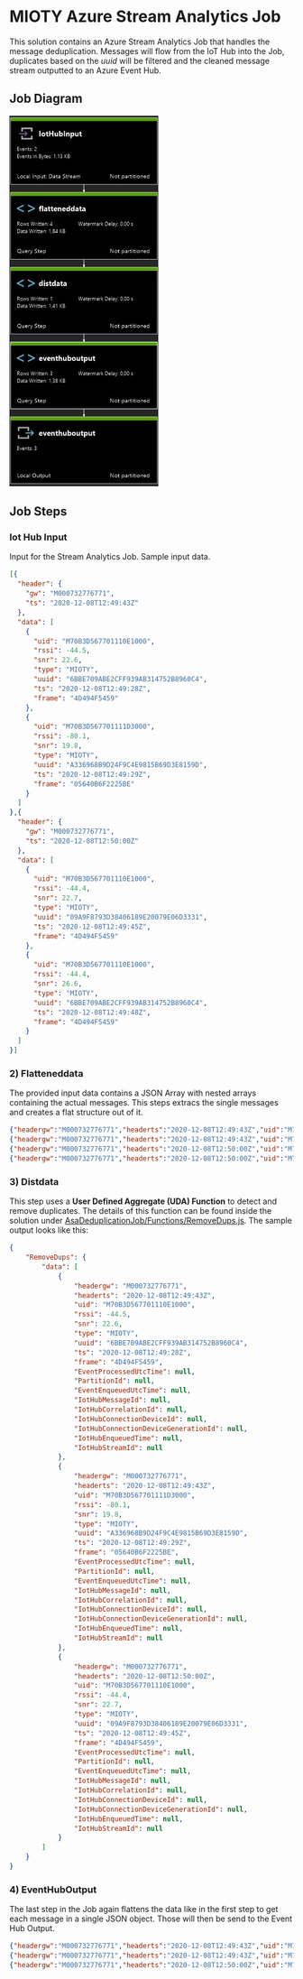 # MIOTY Azure Stream Analytics Job

This solution contains an Azure Stream Analytics Job that handles the message deduplication. Messages will flow from the IoT Hub into the Job, duplicates based on the *uuid* will be filtered and the cleaned message stream outputted to an Azure Event Hub.

## Job Diagram

![ASA Job Diagram](asa-job.jpg)

## Job Steps

### Iot Hub Input

Input for the Stream Analytics Job. Sample input data.

```json
[{
  "header": {
    "gw": "M000732776771",
    "ts": "2020-12-08T12:49:43Z"
  },
  "data": [
    {
      "uid": "M70B3D567701110E1000",
      "rssi": -44.5,
      "snr": 22.6,
      "type": "MIOTY",
      "uuid": "6BBE709ABE2CFF939AB314752B8960C4",
      "ts": "2020-12-08T12:49:28Z",
      "frame": "4D494F5459"
    },
    {
      "uid": "M70B3D567701111D3000",
      "rssi": -80.1,
      "snr": 19.8,
      "type": "MIOTY",
      "uuid": "A336968B9D24F9C4E9815B69D3E8159D",
      "ts": "2020-12-08T12:49:29Z",
      "frame": "05640B6F2225BE"
    }
  ]
},{
  "header": {
    "gw": "M000732776771",
    "ts": "2020-12-08T12:50:00Z"
  },
  "data": [
    {
      "uid": "M70B3D567701110E1000",
      "rssi": -44.4,
      "snr": 22.7,
      "type": "MIOTY",
      "uuid": "09A9F8793D38406189E20079E06D3331",
      "ts": "2020-12-08T12:49:45Z",
      "frame": "4D494F5459"
    },
    {
      "uid": "M70B3D567701110E1000",
      "rssi": -44.4,
      "snr": 26.6,
      "type": "MIOTY",
      "uuid": "6BBE709ABE2CFF939AB314752B8960C4",
      "ts": "2020-12-08T12:49:48Z",
      "frame": "4D494F5459"
    }
  ]
}]
```

### 2) Flatteneddata

The provided input data contains a JSON Array with nested arrays containing the actual messages. This steps extracs the single messages and creates a flat structure out of it.

```json
{"headergw":"M000732776771","headerts":"2020-12-08T12:49:43Z","uid":"M70B3D567701110E1000","rssi":-44.5,"snr":22.6,"type":"MIOTY","uuid":"6BBE709ABE2CFF939AB314752B8960C4","ts":"2020-12-08T12:49:28Z","frame":"4D494F5459","EventProcessedUtcTime":null,"PartitionId":null,"EventEnqueuedUtcTime":null,"IotHubMessageId":null,"IotHubCorrelationId":null,"IotHubConnectionDeviceId":null,"IotHubConnectionDeviceGenerationId":null,"IotHubEnqueuedTime":null,"IotHubStreamId":null}
{"headergw":"M000732776771","headerts":"2020-12-08T12:49:43Z","uid":"M70B3D567701111D3000","rssi":-80.1,"snr":19.8,"type":"MIOTY","uuid":"A336968B9D24F9C4E9815B69D3E8159D","ts":"2020-12-08T12:49:29Z","frame":"05640B6F2225BE","EventProcessedUtcTime":null,"PartitionId":null,"EventEnqueuedUtcTime":null,"IotHubMessageId":null,"IotHubCorrelationId":null,"IotHubConnectionDeviceId":null,"IotHubConnectionDeviceGenerationId":null,"IotHubEnqueuedTime":null,"IotHubStreamId":null}
{"headergw":"M000732776771","headerts":"2020-12-08T12:50:00Z","uid":"M70B3D567701110E1000","rssi":-44.4,"snr":22.7,"type":"MIOTY","uuid":"09A9F8793D38406189E20079E06D3331","ts":"2020-12-08T12:49:45Z","frame":"4D494F5459","EventProcessedUtcTime":null,"PartitionId":null,"EventEnqueuedUtcTime":null,"IotHubMessageId":null,"IotHubCorrelationId":null,"IotHubConnectionDeviceId":null,"IotHubConnectionDeviceGenerationId":null,"IotHubEnqueuedTime":null,"IotHubStreamId":null}
{"headergw":"M000732776771","headerts":"2020-12-08T12:50:00Z","uid":"M70B3D567701110E1000","rssi":-44.4,"snr":26.6,"type":"MIOTY","uuid":"6BBE709ABE2CFF939AB314752B8960C4","ts":"2020-12-08T12:49:48Z","frame":"4D494F5459","EventProcessedUtcTime":null,"PartitionId":null,"EventEnqueuedUtcTime":null,"IotHubMessageId":null,"IotHubCorrelationId":null,"IotHubConnectionDeviceId":null,"IotHubConnectionDeviceGenerationId":null,"IotHubEnqueuedTime":null,"IotHubStreamId":null}
```

### 3) Distdata

This step uses a **User Defined Aggregate (UDA) Function** to detect and remove duplicates. The details of this function can be found inside the solution under [AsaDeduplicationJob/Functions/RemoveDups.js](AsaDeduplicationJob/Functions/RemoveDups.js). The sample output looks like this:

```json
{
	"RemoveDups": {
		"data": [
			{
				"headergw": "M000732776771",
				"headerts": "2020-12-08T12:49:43Z",
				"uid": "M70B3D567701110E1000",
				"rssi": -44.5,
				"snr": 22.6,
				"type": "MIOTY",
				"uuid": "6BBE709ABE2CFF939AB314752B8960C4",
				"ts": "2020-12-08T12:49:28Z",
				"frame": "4D494F5459",
				"EventProcessedUtcTime": null,
				"PartitionId": null,
				"EventEnqueuedUtcTime": null,
				"IotHubMessageId": null,
				"IotHubCorrelationId": null,
				"IotHubConnectionDeviceId": null,
				"IotHubConnectionDeviceGenerationId": null,
				"IotHubEnqueuedTime": null,
				"IotHubStreamId": null
			},
			{
				"headergw": "M000732776771",
				"headerts": "2020-12-08T12:49:43Z",
				"uid": "M70B3D567701111D3000",
				"rssi": -80.1,
				"snr": 19.8,
				"type": "MIOTY",
				"uuid": "A336968B9D24F9C4E9815B69D3E8159D",
				"ts": "2020-12-08T12:49:29Z",
				"frame": "05640B6F2225BE",
				"EventProcessedUtcTime": null,
				"PartitionId": null,
				"EventEnqueuedUtcTime": null,
				"IotHubMessageId": null,
				"IotHubCorrelationId": null,
				"IotHubConnectionDeviceId": null,
				"IotHubConnectionDeviceGenerationId": null,
				"IotHubEnqueuedTime": null,
				"IotHubStreamId": null
			},
			{
				"headergw": "M000732776771",
				"headerts": "2020-12-08T12:50:00Z",
				"uid": "M70B3D567701110E1000",
				"rssi": -44.4,
				"snr": 22.7,
				"type": "MIOTY",
				"uuid": "09A9F8793D38406189E20079E06D3331",
				"ts": "2020-12-08T12:49:45Z",
				"frame": "4D494F5459",
				"EventProcessedUtcTime": null,
				"PartitionId": null,
				"EventEnqueuedUtcTime": null,
				"IotHubMessageId": null,
				"IotHubCorrelationId": null,
				"IotHubConnectionDeviceId": null,
				"IotHubConnectionDeviceGenerationId": null,
				"IotHubEnqueuedTime": null,
				"IotHubStreamId": null
			}
		]
	}
}
```

### 4) EventHubOutput

The last step in the Job again flattens the data like in the first step to get each message in a single JSON object. Those will then be send to the Event Hub Output.

```json
{"headergw":"M000732776771","headerts":"2020-12-08T12:49:43Z","uid":"M70B3D567701110E1000","rssi":-44.5,"snr":22.6,"type":"MIOTY","uuid":"6BBE709ABE2CFF939AB314752B8960C4","ts":"2020-12-08T12:49:28Z","frame":"4D494F5459","EventProcessedUtcTime":null,"PartitionId":null,"EventEnqueuedUtcTime":null,"IotHubMessageId":null,"IotHubCorrelationId":null,"IotHubConnectionDeviceId":null,"IotHubConnectionDeviceGenerationId":null,"IotHubEnqueuedTime":null,"IotHubStreamId":null}
{"headergw":"M000732776771","headerts":"2020-12-08T12:49:43Z","uid":"M70B3D567701111D3000","rssi":-80.1,"snr":19.8,"type":"MIOTY","uuid":"A336968B9D24F9C4E9815B69D3E8159D","ts":"2020-12-08T12:49:29Z","frame":"05640B6F2225BE","EventProcessedUtcTime":null,"PartitionId":null,"EventEnqueuedUtcTime":null,"IotHubMessageId":null,"IotHubCorrelationId":null,"IotHubConnectionDeviceId":null,"IotHubConnectionDeviceGenerationId":null,"IotHubEnqueuedTime":null,"IotHubStreamId":null}
{"headergw":"M000732776771","headerts":"2020-12-08T12:50:00Z","uid":"M70B3D567701110E1000","rssi":-44.4,"snr":22.7,"type":"MIOTY","uuid":"09A9F8793D38406189E20079E06D3331","ts":"2020-12-08T12:49:45Z","frame":"4D494F5459","EventProcessedUtcTime":null,"PartitionId":null,"EventEnqueuedUtcTime":null,"IotHubMessageId":null,"IotHubCorrelationId":null,"IotHubConnectionDeviceId":null,"IotHubConnectionDeviceGenerationId":null,"IotHubEnqueuedTime":null,"IotHubStreamId":null}


```